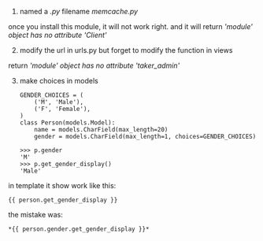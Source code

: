 
1. named a *.py* filename *memcache.py*

once you install this module, it will not work right. and it will
return *'module' object has no attribute 'Client'*



2. modify the url in urls.py but forget to modify the function in views
 
return *'module' object has no attribute 'taker_admin'*


3. make choices in models
   
	   GENDER_CHOICES = (
		   ('M', 'Male'),
		   ('F', 'Female'),
	   )
	   class Person(models.Model):
		   name = models.CharField(max_length=20)
		   gender = models.CharField(max_length=1, choices=GENDER_CHOICES)
	   
	   >>> p.gender
	   'M'
	   >>> p.get_gender_display()
	   'Male'

in template it show work like this:

	{{ person.get_gender_display }}

the mistake was:

	*{{ person.gender.get_gender_display }}*
